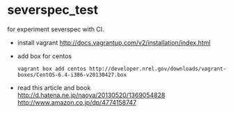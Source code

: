 severspec_test
==============

for experiment severspec with CI.


* install vagrant <http://docs.vagrantup.com/v2/installation/index.html>
* add box for centos  

      vagrant box add centos http://developer.nrel.gov/downloads/vagrant-boxes/CentOS-6.4-i386-v20130427.box

* read this article and book  
<http://d.hatena.ne.jp/naoya/20130520/1369054828>  
<http://www.amazon.co.jp/dp/4774158747>